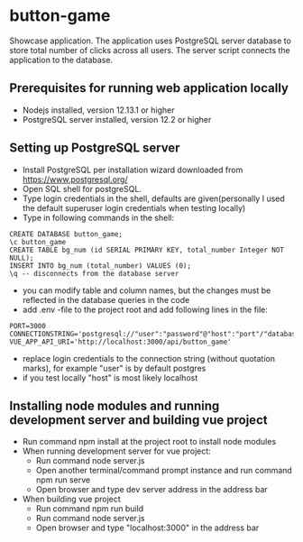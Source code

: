 # button-game

Showcase application. The application uses PostgreSQL server database to store total number of clicks across all users. The server script connects the application to the database.

## Prerequisites for running web application locally

- Nodejs installed, version 12.13.1 or higher
- PostgreSQL server installed, version 12.2 or higher

## Setting up PostgreSQL server

- Install PostgreSQL per installation wizard downloaded from https://www.postgresql.org/
- Open SQL shell for postgreSQL.
- Type login credentials in the shell, defaults are given(personally I used the default superuser login credentials when testing locally)
- Type in following commands in the shell:
```
CREATE DATABASE button_game;
\c button_game
CREATE TABLE bg_num (id SERIAL PRIMARY KEY, total_number Integer NOT NULL);
INSERT INTO bg_num (total_number) VALUES (0);
\q -- disconnects from the database server
```
- you can modify table and column names, but the changes must be reflected in the database queries in the code
- add .env -file to the project root and add following lines in the file:
```
PORT=3000
CONNECTIONSTRING='postgresql://"user":"password"@"host":"port"/"database_name"'
VUE_APP_API_URI='http://localhost:3000/api/button_game'
```
- replace login credentials to the connection string (without quotation marks), for example "user" is by default postgres
- if you test locally "host" is most likely localhost

## Installing node modules and running development server and building vue project

- Run command npm install at the project root to install node modules
- When running development server for vue project:
    - Run command node server.js
    - Open another terminal/command prompt instance and run command npm run serve
    - Open browser and type dev server address in the address bar
- When building vue project
    - Run command npm run build
    - Run command node server.js
    - Open browser and type "localhost:3000" in the address bar
